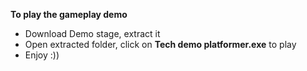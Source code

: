 **To play the gameplay demo**
- Download Demo stage, extract it
- Open extracted folder, click on **Tech demo platformer.exe** to play
- Enjoy :))
